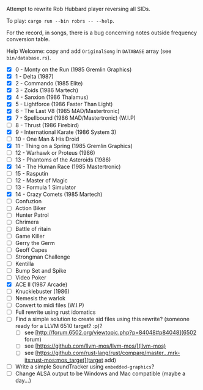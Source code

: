 Attempt to rewrite Rob Hubbard player reversing all SIDs.

To play: `cargo run --bin robrs -- --help`.

For the record, in songs, there is a bug concerning notes outside frequency conversion table.

Help Welcome: copy and add `OriginalSong` in `DATABASE` array (see `bin/database.rs`).

- [x] 0 - Monty on the Run (1985 Gremlin Graphics)
- [x] 1 - Delta (1987)
- [x] 2 - Commando (1985 Elite)
- [x] 3 - Zoids (1986 Martech)
- [x] 4 - Sanxion (1986 Thalamus)
- [x] 5 - Lightforce (1986 Faster Than Light)
- [x] 6 - The Last V8 (1985 MAD/Mastertronic)
- [x] 7 - Spellbound (1986 MAD/Mastertronic) (W.I.P)
- [ ] 8 - Thrust (1986 Firebird)
- [x] 9 - International Karate (1986 System 3)
- [ ] 10 - One Man & His Droid
- [x] 11 - Thing on a Spring (1985 Gremlin Graphics)
- [ ] 12 - Warhawk or Proteus (1986)
- [ ] 13 - Phantoms of the Asteroids (1986)
- [x] 14 - The Human Race (1985 Mastertronic)
- [ ] 15 - Rasputin
- [ ] 12 - Master of Magic
- [ ] 13 - Formula 1 Simulator
- [x] 14 - Crazy Comets (1985 Martech)
- [ ] Confuzion
- [ ] Action Biker
- [ ] Hunter Patrol
- [ ] Chrimera
- [ ] Battle of  ritain
- [ ] Game Killer
- [ ] Gerry the Germ
- [ ] Geoff Capes
- [ ] Strongman Challenge
- [ ] Kentilla
- [ ] Bump Set and Spike
- [ ] Video Poker
- [x] ACE II (1987 Arcade)
- [ ] Knucklebuster (1986)
- [ ] Nemesis the warlok
- [ ] Convert to midi files (W.I.P)
- [ ] Full rewrite using rust idomatics
- [ ] Find a simple solution to create sid files using this rewrite? (someone ready for a LLVM 6510 target? :p)?
    - [ ] see [http://forum.6502.org/viewtopic.php?p=84048#p84048](6502 forum)
    - [ ] see [https://github.com/llvm-mos/llvm-mos/](llvm-mos)
    - [ ] see [https://github.com/rust-lang/rust/compare/master...mrk-its:rust-mos:mos_target](target add)
- [ ] Write a simple SoundTracker using `embedded-graphics`?
- [ ] Change ALSA output to be Windows and Mac compatible (maybe a day...)
